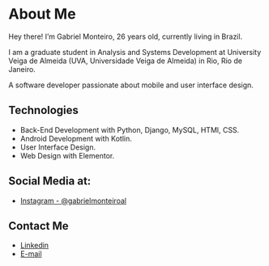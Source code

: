 # About Me

Hey there! I’m Gabriel Monteiro, 26 years old, currently living in Brazil.

I am a graduate student in Analysis and Systems Development at University Veiga de Almeida (UVA, Universidade Veiga de Almeida) in Rio, Rio de Janeiro.

A software developer passionate about mobile and user interface design.

## Technologies

- Back-End Development with Python, Django, MySQL, HTMl, CSS.
- Android Development with Kotlin.
- User Interface Design.
- Web Design with Elementor.

## Social Media at:

- [Instagram - @gabrielmonteiroal]

## Contact Me

- [Linkedin]
- [E-mail]



[Instagram - @gabrielmonteiroal]: <https://www.instagram.com/gabrielmonteiroal/>
[Linkedin]: <https://www.linkedin.com/in/gabriel-monteiro-185a4b17b/>
[E-mail]: <mailto:gabrielmonteirodev@hotmail.com>


<!---
gabrielmonteiroal/gabrielmonteiroal is a ✨ special ✨ repository because its `README.md` (this file) appears on your GitHub profile.
You can click the Preview link to take a look at your changes.
--->
